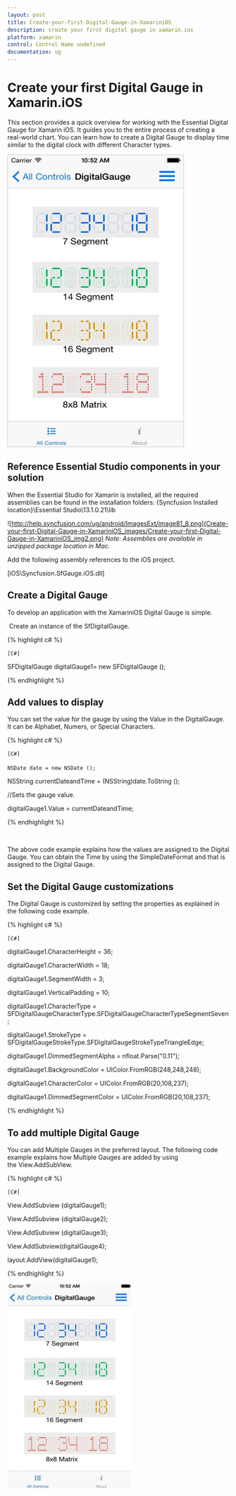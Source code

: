 ```yaml
---
layout: post
title: Create-your-first-Digital-Gauge-in-XamariniOS
description: create your first digital gauge in xamarin.ios
platform: xamarin
control: Control Name undefined
documentation: ug
---
```


# Create your first Digital Gauge in Xamarin.iOS

This section provides a quick overview for working with the Essential Digital Gauge for Xamarin iOS. It guides you to the entire process of creating a real-world chart. You can learn how to create a Digital Gauge to display time similar to the digital clock with different Character types.

![](Create-your-first-Digital-Gauge-in-XamariniOS_images/Create-your-first-Digital-Gauge-in-XamariniOS_img1.png)



## Reference Essential Studio components in your solution

When the Essential Studio for Xamarin is installed, all the required assemblies can be found in the installation folders: {Syncfusion Installed location}\Essential Studio\13.1.0.21\lib

![http://help.syncfusion.com/ug/android/ImagesExt/image81_8.png](Create-your-first-Digital-Gauge-in-XamariniOS_images/Create-your-first-Digital-Gauge-in-XamariniOS_img2.png)
_Note: Assemblies are available in unzipped package location in Mac._

Add the following assembly references to the iOS project.

[iOS\Syncfusion.SfGauge.iOS.dll]

## Create a Digital Gauge

To develop an application with the XamariniOS Digital Gauge is simple. 

 Create an instance of the SfDigitalGauge.

{% highlight c# %}
 
    [C#]

   SFDigitalGauge digitalGauge1= new SFDigitalGauge ();

 {% endhighlight %}



## Add values to display

You can set the value for the gauge by using the Value in the DigitalGauge. It can be Alphabet, Numers, or Special Characters.

{% highlight c# %}
 
    [C#]

    NSDate date = new NSDate ();

NSString currentDateandTime = (NSString)date.ToString ();

//Sets the gauge value.

digitalGauge1.Value = currentDateandTime;

 {% endhighlight %}

 

The above code example explains how the values are assigned to the Digital Gauge. You can obtain the Time by using the SimpleDateFormat and that is assigned to the Digital Gauge. 

## Set the Digital Gauge customizations

The Digital Gauge is customized by setting the properties as explained in the following code example.

{% highlight c# %}
 
    [C#]

   digitalGauge1.CharacterHeight = 36;

digitalGauge1.CharacterWidth = 18;

digitalGauge1.SegmentWidth = 3;

digitalGauge1.VerticalPadding = 10;

digitalGauge1.CharacterType = SFDigitalGaugeCharacterType.SFDigitalGaugeCharacterTypeSegmentSeven;

digitalGauge1.StrokeType = SFDigitalGaugeStrokeType.SFDigitalGaugeStrokeTypeTriangleEdge;

digitalGauge1.DimmedSegmentAlpha = nfloat.Parse("0.11");

digitalGauge1.BackgroundColor = UIColor.FromRGB(248,248,248);

digitalGauge1.CharacterColor = UIColor.FromRGB(20,108,237);

digitalGauge1.DimmedSegmentColor = UIColor.FromRGB(20,108,237);

 {% endhighlight %}



## To add multiple Digital Gauge

You can add Multiple Gauges in the preferred layout. The following code example explains how Multiple Gauges are added by using the View.AddSubView.

{% highlight c# %}
 
    [C#]

   View.AddSubview (digitalGauge1);

View.AddSubview (digitalGauge2);

View.AddSubview (digitalGauge3);

View.AddSubview(digitalGauge4);

layout.AddView(digitalGauge1);

 {% endhighlight %}



![](Create-your-first-Digital-Gauge-in-XamariniOS_images/Create-your-first-Digital-Gauge-in-XamariniOS_img3.jpeg)



